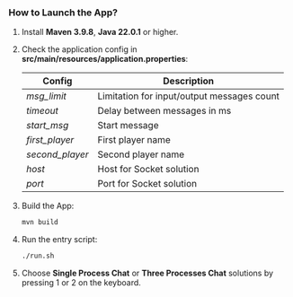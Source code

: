 ### How to Launch the App?

1. Install **Maven 3.9.8**, **Java 22.0.1** or higher.
2. Check the application config in **src/main/resources/application.properties**:
   
   | Config          | Description                             |
   | --------------- | --------------------------------------- |
   | *msg_limit*     | Limitation for input/output messages count |
   | *timeout*       | Delay between messages in ms            |
   | *start_msg*     | Start message                           |
   | *first_player*  | First player name                       |
   | *second_player* | Second player name                      |
   | *host*          | Host for Socket solution                |
   | *port*          | Port for Socket solution                |

3. Build the App:
   ```bash
   mvn build
4. Run the entry script:
   ```bash
   ./run.sh
4. Choose **Single Process Chat** or **Three Processes Chat** solutions by pressing 1 or 2 on the keyboard.
